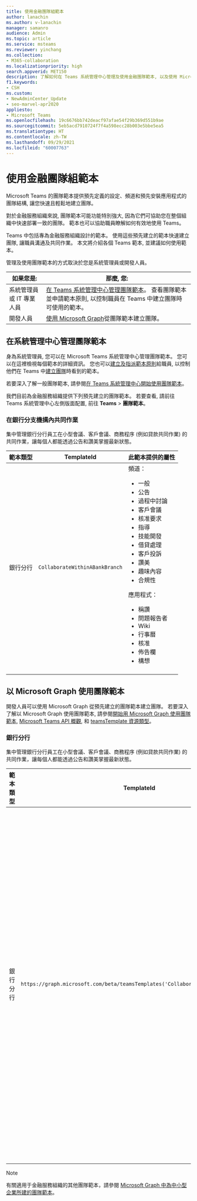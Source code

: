 ```yaml
---
title: 使用金融團隊組範本
author: lanachin
ms.author: v-lanachin
manager: samanro
audience: Admin
ms.topic: article
ms.service: msteams
ms.reviewer: yinchang
ms.collection:
- M365-collaboration
ms.localizationpriority: high
search.appverid: MET150
description: 了解如何在 Teams 系統管理中心管理及使用金融團隊範本, 以及使用 Microsoft Graph 快速且輕鬆地為金融服務組織建立團隊。
f1.keywords:
- CSH
ms.custom:
- NewAdminCenter_Update
- seo-marvel-apr2020
appliesto:
- Microsoft Teams
ms.openlocfilehash: 19c6676bb742deacf97afae54f29b369d551b9ae
ms.sourcegitcommit: 5eb5acd7910724f7f4a598ecc28b003e5bbe5ea5
ms.translationtype: HT
ms.contentlocale: zh-TW
ms.lasthandoff: 09/29/2021
ms.locfileid: "60007763"
---
```

# <a name="use-financial-team-templates"></a>使用金融團隊組範本

Microsoft Teams 的團隊範本提供預先定義的設定、頻道和預先安裝應用程式的團隊結構, 讓您快速且輕鬆地建立團隊。

對於金融服務組織來說, 團隊範本可能功能特別強大, 因為它們可協助您在整個組織中快速部署一致的團隊。 範本也可以協助職員瞭解如何有效地使用 Teams。

Teams 中包括專為金融服務組織設計的範本。 使用這些預先建立的範本快速建立團隊, 讓職員溝通及共同作業。 本文將介紹各個 Teams 範本, 並建議如何使用範本。

管理及使用團隊範本的方式取決於您是系統管理員或開發人員。

|如果您是: | 那麼, 您: |
| ---- | --------- |
| 系統管理員或 IT 專業人員 |[在 Teams 系統管理中心管理團隊範本](#manage-team-templates-in-the-teams-admin-center)。 查看團隊範本並申請範本原則, 以控制職員在 Teams 中建立團隊時可使用的範本。 |
| 開發人員 | [使用 Microsoft Graph](#use-team-templates-with-microsoft-graph)從團隊範本建立團隊。 |

## <a name="manage-team-templates-in-the-teams-admin-center"></a>在系統管理中心管理團隊範本

身為系統管理員, 您可以在 Microsoft Teams 系統管理中心管理團隊範本。 您可以在這裡檢視每個範本的詳細資訊。 您也可以[建立及指派範本原則](templates-policies.md)給職員, 以控制他們在 Teams 中[建立團隊](https://support.microsoft.com/office/create-a-team-from-a-template-a90c30f3-9940-4897-ab5b-988e69e4cd9c)時看到的範本。

若要深入了解一般團隊範本, 請參閱[在 Teams 系統管理中心開始使用團隊範本](get-started-with-teams-templates-in-the-admin-console.md)。

我們目前為金融服務組織提供下列預先建立的團隊範本。 若要查看, 請前往 Teams 系統管理中心左側版面配置, 前往 **Teams** > **團隊範本**。

### <a name="collaborate-within-a-bank-branch"></a>在銀行分支機搆內共同作業

集中管理銀行分行員工在小型會議、客戶會議、商務程序 (例如貸款共同作業) 的共同作業，讓每個人都能透過公告和讚美掌握最新狀態。

| 範本類型 |TemplateId| 此範本提供的屬性 |
| ------------------ |--|----------------------------------------------------- |
|銀行分行| `CollaborateWithinABankBranch`|頻道： <ul><li>一般<li>公告</li><li>過程中討論</li><li>客戶會議</li><li>核准要求 </li><li>指導</li><li>技能開發</li><li>借貸處理</li><li>客戶投訴</li><li>讚美</li><li>趣味內容</li><li>合規性</li></ul>應用程式：<ul><li>稱讚 </li><li>問題報告者</li><li>Wiki</li><li>行事曆</li><li>核准</li><li>佈告欄</li><li>構想</li></ul>|
||||

## <a name="use-team-templates-with-microsoft-graph"></a>以 Microsoft Graph 使用團隊範本

開發人員可以使用 Microsoft Graph 從預先建立的團隊範本建立團隊。 若要深入了解以 Microsoft Graph 使用團隊範本, 請參閱[開始用 Microsoft Graph 使用團隊範本](get-started-with-teams-templates.md), [Microsoft Teams API 概觀](/graph/teams-concept-overview?view=graph-rest-1.0), 和 [teamsTemplate 資源類型](/graph/api/resources/teamstemplate?view=graph-rest-1.0)。

### <a name="bank-branch"></a>銀行分行

集中管理銀行分行員工在小型會議、客戶會議、商務程序 (例如貸款共同作業) 的共同作業，讓每個人都能透過公告和讚美掌握最新狀態。

| 範本類型 |TemplateId| 範本頻道 |
| ------------------ |--|----------------------------------------------------- |
|銀行分行|`https://graph.microsoft.com/beta/teamsTemplates('CollaborateWithinABankBranch')`|一般<br>公告<br>過程中討論<br>客戶會議<br>核准要求<br>指導<br>技能開發<br>借貸處理<br>客戶投訴<br>讚美<br>趣味內容<br>合規性|
||||

> [!NOTE]
> 有關適用于金融服務組織的其他團隊範本，請參閱 [Microsoft Graph 中為中小型企業所建的團隊範本](smb-templates.md)。